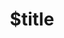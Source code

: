 ---
title: $title
second_title: Aspose.Font per Riferimento API .NET
description: $description
type: docs
weight: $weight
url: /it/net/$ref/
---